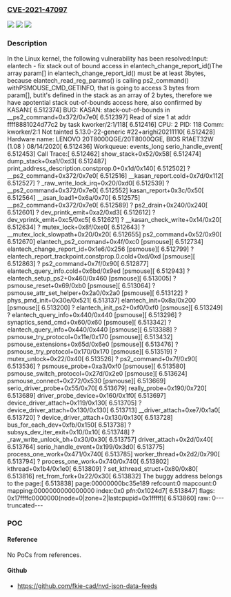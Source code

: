 ### [CVE-2021-47097](https://cve.mitre.org/cgi-bin/cvename.cgi?name=CVE-2021-47097)
![](https://img.shields.io/static/v1?label=Product&message=Linux&color=blue)
![](https://img.shields.io/static/v1?label=Version&message=9e4815cf1785%3C%20a7f95328c6f0%20&color=brighgreen)
![](https://img.shields.io/static/v1?label=Vulnerability&message=n%2Fa&color=brighgreen)

### Description

In the Linux kernel, the following vulnerability has been resolved:Input: elantech - fix stack out of bound access in elantech_change_report_id()The array param[] in elantech_change_report_id() must be at least 3bytes, because elantech_read_reg_params() is calling ps2_command() withPSMOUSE_CMD_GETINFO, that is going to access 3 bytes from param[], butit's defined in the stack as an array of 2 bytes, therefore we have apotential stack out-of-bounds access here, also confirmed by KASAN:[    6.512374] BUG: KASAN: stack-out-of-bounds in __ps2_command+0x372/0x7e0[    6.512397] Read of size 1 at addr ffff8881024d77c2 by task kworker/2:1/118[    6.512416] CPU: 2 PID: 118 Comm: kworker/2:1 Not tainted 5.13.0-22-generic #22+arighi20211110[    6.512428] Hardware name: LENOVO 20T8000QGE/20T8000QGE, BIOS R1AET32W (1.08 ) 08/14/2020[    6.512436] Workqueue: events_long serio_handle_event[    6.512453] Call Trace:[    6.512462]  show_stack+0x52/0x58[    6.512474]  dump_stack+0xa1/0xd3[    6.512487]  print_address_description.constprop.0+0x1d/0x140[    6.512502]  ? __ps2_command+0x372/0x7e0[    6.512516]  __kasan_report.cold+0x7d/0x112[    6.512527]  ? _raw_write_lock_irq+0x20/0xd0[    6.512539]  ? __ps2_command+0x372/0x7e0[    6.512552]  kasan_report+0x3c/0x50[    6.512564]  __asan_load1+0x6a/0x70[    6.512575]  __ps2_command+0x372/0x7e0[    6.512589]  ? ps2_drain+0x240/0x240[    6.512601]  ? dev_printk_emit+0xa2/0xd3[    6.512612]  ? dev_vprintk_emit+0xc5/0xc5[    6.512621]  ? __kasan_check_write+0x14/0x20[    6.512634]  ? mutex_lock+0x8f/0xe0[    6.512643]  ? __mutex_lock_slowpath+0x20/0x20[    6.512655]  ps2_command+0x52/0x90[    6.512670]  elantech_ps2_command+0x4f/0xc0 [psmouse][    6.512734]  elantech_change_report_id+0x1e6/0x256 [psmouse][    6.512799]  ? elantech_report_trackpoint.constprop.0.cold+0xd/0xd [psmouse][    6.512863]  ? ps2_command+0x7f/0x90[    6.512877]  elantech_query_info.cold+0x6bd/0x9ed [psmouse][    6.512943]  ? elantech_setup_ps2+0x460/0x460 [psmouse][    6.513005]  ? psmouse_reset+0x69/0xb0 [psmouse][    6.513064]  ? psmouse_attr_set_helper+0x2a0/0x2a0 [psmouse][    6.513122]  ? phys_pmd_init+0x30e/0x521[    6.513137]  elantech_init+0x8a/0x200 [psmouse][    6.513200]  ? elantech_init_ps2+0xf0/0xf0 [psmouse][    6.513249]  ? elantech_query_info+0x440/0x440 [psmouse][    6.513296]  ? synaptics_send_cmd+0x60/0x60 [psmouse][    6.513342]  ? elantech_query_info+0x440/0x440 [psmouse][    6.513388]  ? psmouse_try_protocol+0x11e/0x170 [psmouse][    6.513432]  psmouse_extensions+0x65d/0x6e0 [psmouse][    6.513476]  ? psmouse_try_protocol+0x170/0x170 [psmouse][    6.513519]  ? mutex_unlock+0x22/0x40[    6.513526]  ? ps2_command+0x7f/0x90[    6.513536]  ? psmouse_probe+0xa3/0xf0 [psmouse][    6.513580]  psmouse_switch_protocol+0x27d/0x2e0 [psmouse][    6.513624]  psmouse_connect+0x272/0x530 [psmouse][    6.513669]  serio_driver_probe+0x55/0x70[    6.513679]  really_probe+0x190/0x720[    6.513689]  driver_probe_device+0x160/0x1f0[    6.513697]  device_driver_attach+0x119/0x130[    6.513705]  ? device_driver_attach+0x130/0x130[    6.513713]  __driver_attach+0xe7/0x1a0[    6.513720]  ? device_driver_attach+0x130/0x130[    6.513728]  bus_for_each_dev+0xfb/0x150[    6.513738]  ? subsys_dev_iter_exit+0x10/0x10[    6.513748]  ? _raw_write_unlock_bh+0x30/0x30[    6.513757]  driver_attach+0x2d/0x40[    6.513764]  serio_handle_event+0x199/0x3d0[    6.513775]  process_one_work+0x471/0x740[    6.513785]  worker_thread+0x2d2/0x790[    6.513794]  ? process_one_work+0x740/0x740[    6.513802]  kthread+0x1b4/0x1e0[    6.513809]  ? set_kthread_struct+0x80/0x80[    6.513816]  ret_from_fork+0x22/0x30[    6.513832] The buggy address belongs to the page:[    6.513838] page:00000000bc35e189 refcount:0 mapcount:0 mapping:0000000000000000 index:0x0 pfn:0x1024d7[    6.513847] flags: 0x17ffffc0000000(node=0|zone=2|lastcpupid=0x1fffff)[    6.513860] raw: 0---truncated---

### POC

#### Reference
No PoCs from references.

#### Github
- https://github.com/fkie-cad/nvd-json-data-feeds

